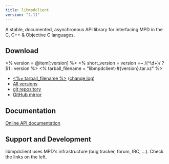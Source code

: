 ```yaml
---
title: libmpdclient
version: "2.11"
---
```


A stable, documented, asynchronous API library for interfacing MPD in
the C, C++ & Objective C languages.

## Download

<% version = @item[:version] %>
<% short_version = version =~ /(^\d+)/ ? $1 : version %>
<% tarball_filename = "libmpdclient-#{version}.tar.xz" %>

- [<%= tarball_filename %>](/download/libmpdclient/<%=short_version%>/<%=tarball_filename%>)
  ([change log](http://git.musicpd.org/cgit/master/libmpdclient.git/plain/NEWS?h=v<%=version%>))
- [All versions](/download/libmpdclient/)
- [git repository](http://git.musicpd.org/cgit/master/libmpdclient.git/)
- [GitHub mirror](https://github.com/MaxKellermann/libmpdclient)

## Documentation

[Online API documentation](http://www.musicpd.org/doc/libmpdclient/)

## Support and Development

libmpdclient uses MPD's infrastructure (bug tracker, forum, IRC, ...).
Check the links on the left.
